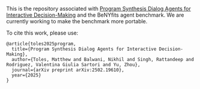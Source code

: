 This is the repository associated with [Program Synthesis Dialog Agents for Interactive Decision-Making](https://arxiv.org/abs/2502.19610) and the BeNYfits agent benchmark. 
We are currently working to make the benchmark more portable. 

To cite this work, please use:

```
@article{toles2025program,
  title={Program Synthesis Dialog Agents for Interactive Decision-Making},
  author={Toles, Matthew and Balwani, Nikhil and Singh, Rattandeep and Rodriguez, Valentina Giulia Sartori and Yu, Zhou},
  journal={arXiv preprint arXiv:2502.19610},
  year={2025}
}
```
